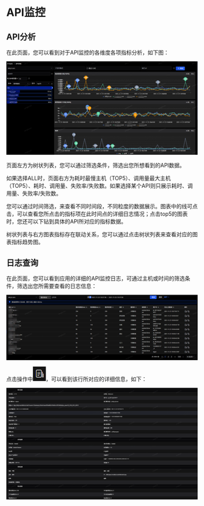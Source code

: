 # API监控

## API分析

在此页面，您可以看到对于API监控的各维度各项指标分析，如下图：

![](../../image/Operation-Guide/API-Monitor/API-Monitor1.png)

页面左方为树状列表，您可以通过筛选条件，筛选出您所想看到的API数据。

如果选择ALL时，页面右方为耗时最慢主机（TOP5）、调用量最大主机（TOP5）、耗时、调用量、失败率/失败数。如果选择某个API则只展示耗时、调用量、失败率/失败数。

您可以通过时间筛选，来查看不同时间段，不同粒度的数据展示。图表中的线可点击，可以查看您所点击的指标项在此时间点的详细日志情况；点击top5的图表时，您还可以下钻到具体的API所对应的指标数据。

树状列表与右方图表指标存在联动关系，您可以通过点击树状列表来查看对应的图表指标趋势图。

## 日志查询

在此页面，您可以看到应用的详细的API监控日志，可通过主机或时间的筛选条件，筛选出您所需要查看的日志信息：

![](../../image/Operation-Guide/API-Monitor/API-Monitor2.png)

点击操作中![](../../image/Operation-Guide/API-Monitor/API-Monitor3.png)，可以看到该行所对应的详细信息，如下：

![](../../image/Operation-Guide/API-Monitor/API-Monitor4.png)